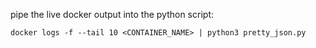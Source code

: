 pipe the live docker output into the python script:

`docker logs -f --tail 10 <CONTAINER_NAME> | python3 pretty_json.py`
